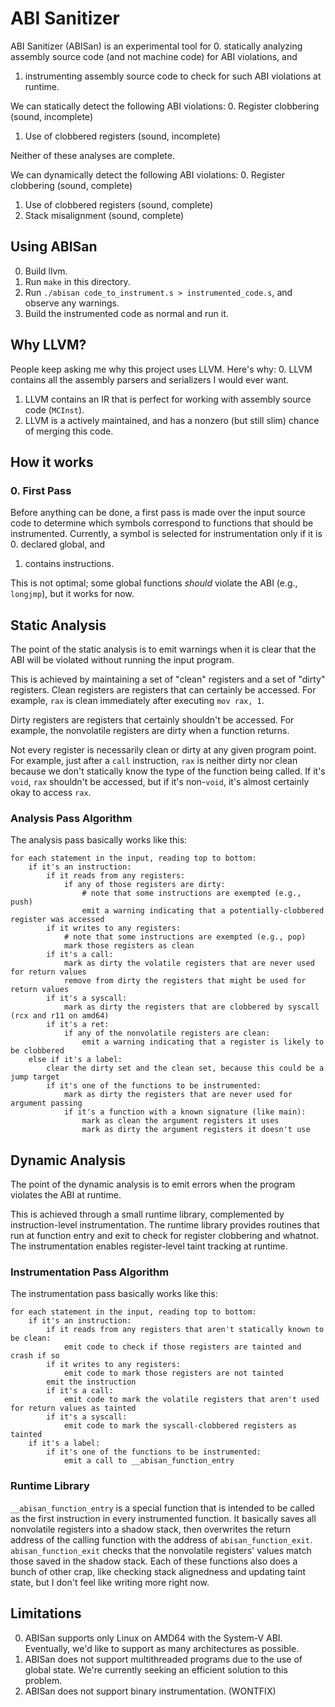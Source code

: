 # ABI Sanitizer

ABI Sanitizer (ABISan) is an experimental tool for
0. statically analyzing assembly source code (and not machine code) for ABI violations, and
1. instrumenting assembly source code to check for such ABI violations at runtime.

We can statically detect the following ABI violations:
0. Register clobbering (sound, incomplete)
1. Use of clobbered registers (sound, incomplete)

Neither of these analyses are complete.

We can dynamically detect the following ABI violations:
0. Register clobbering (sound, complete)
1. Use of clobbered registers (sound, complete)
2. Stack misalignment (sound, complete)

## Using ABISan

0. Build llvm.
1. Run `make` in this directory.
2. Run `./abisan code_to_instrument.s > instrumented_code.s`, and observe any warnings.
3. Build the instrumented code as normal and run it.

## Why LLVM?

People keep asking me why this project uses LLVM.
Here's why:
0. LLVM contains all the assembly parsers and serializers I would ever want.
1. LLVM contains an IR that is perfect for working with assembly source code (`MCInst`).
2. LLVM is a actively maintained, and has a nonzero (but still slim) chance of merging this code.

## How it works

### 0. First Pass

Before anything can be done, a first pass is made over the input source code to determine which symbols correspond to functions that should be instrumented.
Currently, a symbol is selected for instrumentation only if it is
0. declared global, and
1. contains instructions.

This is not optimal; some global functions *should* violate the ABI (e.g., `longjmp`), but it works for now.

## Static Analysis

The point of the static analysis is to emit warnings when it is clear that the ABI will be violated without running the input program.

This is achieved by maintaining a set of "clean" registers and a set of "dirty" registers.
Clean registers are registers that can certainly be accessed.
For example, `rax` is clean immediately after executing `mov rax, 1`.

Dirty registers are registers that certainly shouldn't be accessed.
For example, the nonvolatile registers are dirty when a function returns.

Not every register is necessarily clean or dirty at any given program point.
For example, just after a `call` instruction, `rax` is neither dirty nor clean because we don't statically know the type of the function being called.
If it's `void`, `rax` shouldn't be accessed, but if it's non-`void`, it's almost certainly okay to access `rax`.

### Analysis Pass Algorithm

The analysis pass basically works like this:
```
for each statement in the input, reading top to bottom:
    if it's an instruction:
        if it reads from any registers:
            if any of those registers are dirty:
                # note that some instructions are exempted (e.g., push)
                emit a warning indicating that a potentially-clobbered register was accessed
        if it writes to any registers:
            # note that some instructions are exempted (e.g., pop)
            mark those registers as clean
        if it's a call:
            mark as dirty the volatile registers that are never used for return values
            remove from dirty the registers that might be used for return values
        if it's a syscall:
            mark as dirty the registers that are clobbered by syscall (rcx and r11 on amd64)
        if it's a ret:
            if any of the nonvolatile registers are clean:
                emit a warning indicating that a register is likely to be clobbered
    else if it's a label:
        clear the dirty set and the clean set, because this could be a jump target
        if it's one of the functions to be instrumented:
            mark as dirty the registers that are never used for argument passing
            if it's a function with a known signature (like main):
                mark as clean the argument registers it uses
                mark as dirty the argument registers it doesn't use
```

## Dynamic Analysis

The point of the dynamic analysis is to emit errors when the program violates the ABI at runtime.

This is achieved through a small runtime library, complemented by instruction-level instrumentation.
The runtime library provides routines that run at function entry and exit to check for register clobbering and whatnot.
The instrumentation enables register-level taint tracking at runtime.

### Instrumentation Pass Algorithm

The instrumentation pass basically works like this:
```
for each statement in the input, reading top to bottom:
    if it's an instruction:
        if it reads from any registers that aren't statically known to be clean:
            emit code to check if those registers are tainted and crash if so
        if it writes to any registers:
            emit code to mark those registers are not tainted
        emit the instruction
        if it's a call:
            emit code to mark the volatile registers that aren't used for return values as tainted
        if it's a syscall:
            emit code to mark the syscall-clobbered registers as tainted
    if it's a label:
        if it's one of the functions to be instrumented:
            emit a call to __abisan_function_entry
```

### Runtime Library

`__abisan_function_entry` is a special function that is intended to be called as the first instruction in every instrumented function.
It basically saves all nonvolatile registers into a shadow stack, then overwrites the return address of the calling function with the address of `abisan_function_exit`.
`abisan_function_exit` checks that the nonvolatile registers' values match those saved in the shadow stack.
Each of these functions also does a bunch of other crap, like checking stack alignedness and updating taint state, but I don't feel like writing more right now.

## Limitations

0. ABISan supports only Linux on AMD64 with the System-V ABI. Eventually, we'd like to support as many architectures as possible.
1. ABISan does not support multithreaded programs due to the use of global state. We're currently seeking an efficient solution to this problem.
2. ABISan does not support binary instrumentation. (WONTFIX)
```
